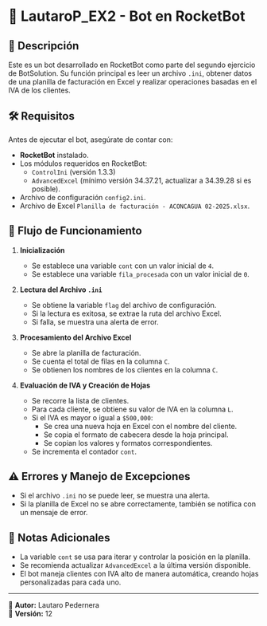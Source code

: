 # 🚀 LautaroP_EX2 - Bot en RocketBot

## 📌 Descripción  
Este es un bot desarrollado en RocketBot como parte del segundo ejercicio de BotSolution. Su función principal es leer un archivo `.ini`, obtener datos de una planilla de facturación en Excel y realizar operaciones basadas en el IVA de los clientes.

## 🛠️ Requisitos  
Antes de ejecutar el bot, asegúrate de contar con:  
- **RocketBot** instalado.  
- Los módulos requeridos en RocketBot:  
  - `ControlIni` (versión 1.3.3)  
  - `AdvancedExcel` (mínimo versión 34.37.21, actualizar a 34.39.28 si es posible).  
- Archivo de configuración `config2.ini`.  
- Archivo de Excel `Planilla de facturación - ACONCAGUA 02-2025.xlsx`.

## 🔄 Flujo de Funcionamiento  

1. **Inicialización**  
   - Se establece una variable `cont` con un valor inicial de `4`.  
   - Se establece una variable `fila_procesada` con un valor inicial de `0`.  

2. **Lectura del Archivo `.ini`**  
   - Se obtiene la variable `flag` del archivo de configuración.  
   - Si la lectura es exitosa, se extrae la ruta del archivo Excel.  
   - Si falla, se muestra una alerta de error.  

3. **Procesamiento del Archivo Excel**  
   - Se abre la planilla de facturación.  
   - Se cuenta el total de filas en la columna `C`.  
   - Se obtienen los nombres de los clientes en la columna `C`.  

4. **Evaluación de IVA y Creación de Hojas**  
   - Se recorre la lista de clientes.  
   - Para cada cliente, se obtiene su valor de IVA en la columna `L`.  
   - Si el IVA es mayor o igual a `$500,000`:  
     - Se crea una nueva hoja en Excel con el nombre del cliente.  
     - Se copia el formato de cabecera desde la hoja principal.  
     - Se copian los valores y formatos correspondientes.  
   - Se incrementa el contador `cont`.  

## ⚠️ Errores y Manejo de Excepciones  
- Si el archivo `.ini` no se puede leer, se muestra una alerta.  
- Si la planilla de Excel no se abre correctamente, también se notifica con un mensaje de error.  

## 📝 Notas Adicionales  
- La variable `cont` se usa para iterar y controlar la posición en la planilla.  
- Se recomienda actualizar `AdvancedExcel` a la última versión disponible.  
- El bot maneja clientes con IVA alto de manera automática, creando hojas personalizadas para cada uno.

---

📌 **Autor:** Lautaro Pedernera  
📆 **Versión:** 12  

